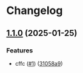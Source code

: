 # Changelog

## [1.1.0](https://github.com/bytesio-net/cffc/compare/cffc-v1.0.0...cffc-v1.1.0) (2025-01-25)


### Features

* cffc ([#1](https://github.com/bytesio-net/cffc/issues/1)) ([31058a9](https://github.com/bytesio-net/cffc/commit/31058a97f509075269654bd01cd5b9d60cbf8744))
